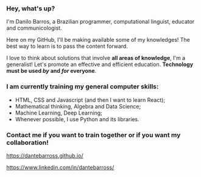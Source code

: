 ### Hey, what's up?

I'm Danilo Barros, a Brazilian programmer, computational linguist, educator and communicologist.

Here on my GitHub, I'll be making available some of my knowledges! The best way to learn is to pass the content forward.

I love to think about solutions that involve **all areas of knowledge**, I'm a generalist! Let's promote an effective and efficient education. **Technology must be used _by_ and _for_ everyone**.

### I am currently training my general computer skills:
- HTML, CSS and Javascript (and then I want to learn React);
- Mathematical thinking, Algebra and Data Science;
- Machine Learning, Deep Learning;
- Whenever possible, I use Python and its libraries.

### Contact me if you want to train together or if you want my collaboration!

https://dantebarross.github.io/

https://www.linkedin.com/in/dantebarross/

